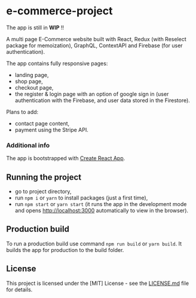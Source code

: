# e-commerce-project

The app is still in **WIP** !!

A multi page E-Commerce website built with React, Redux (with Reselect package for memoization), GraphQL, ContextAPI and Firebase (for user authentication).

The app contains fully responsive pages:

- landing page,
- shop page,
- checkout page,
- the register & login page with an option of google sign in (user authentication with the Firebase, and user data stored in the Firestore).

Plans to add:

- contact page content,
- payment using the Stripe API.

### Additional info

The app is bootstrapped with [Create React App](https://github.com/facebook/create-react-app).

## Running the project

- go to project directory,
- run `npm i` or `yarn` to install packages (just a first time),
- run `npm start` or `yarn start` (it runs the app in the development mode and opens [http://localhost:3000](http://localhost:3000) automatically to view in the browser).

## Production build

To run a production build use command `npm run build` or `yarn build`. It builds the app for production to the build folder.

## License

This project is licensed under the [MIT] License - see the [LICENSE.md](LICENSE) file for details.
